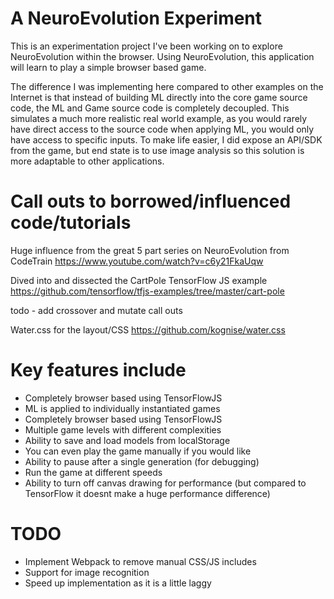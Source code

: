 # A NeuroEvolution Experiment
This is an experimentation project I've been working on to explore NeuroEvolution within the browser. Using
NeuroEvolution, this application will learn to play a simple browser based game.

The difference I was implementing here compared to other examples on the Internet is that instead of building ML directly into the core game source code, the ML and Game source code is completely decoupled. This simulates a much more realistic real world example, as you would rarely have direct access to the source code when applying ML, you would only have access to specific inputs. To make life easier, I did expose an API/SDK from the game, but end state is to use image analysis so this solution is more adaptable to other applications.

# Call outs to borrowed/influenced code/tutorials
Huge influence from the great 5 part series on NeuroEvolution from CodeTrain
https://www.youtube.com/watch?v=c6y21FkaUqw

Dived into and dissected the CartPole TensorFlow JS example
https://github.com/tensorflow/tfjs-examples/tree/master/cart-pole

todo - add crossover and mutate call outs

Water.css for the layout/CSS
https://github.com/kognise/water.css

# Key features include
 - Completely browser based using TensorFlowJS
 - ML is applied to individually instantiated games
 - Completely browser based using TensorFlowJS
 - Multiple game levels with different complexities
 - Ability to save and load models from localStorage
 - You can even play the game manually if you would like
 - Ability to pause after a single generation (for debugging)
 - Run the game at different speeds
 - Ability to turn off canvas drawing for performance (but compared to TensorFlow it doesnt make a huge performance difference)

# TODO
 - Implement Webpack to remove manual CSS/JS includes
 - Support for image recognition
 - Speed up implementation as it is a little laggy
